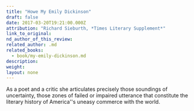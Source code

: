 ```yaml
---
title: "Howe My Emily Dickinson"
draft: false
date: 2017-03-20T19:21:00.000Z
attribution: "Richard Sieburth, *Times Literary Supplement*"
link_to_original:
nd_author_of_this_review:
related_author: .md
related_books:
  - book/my-emily-dickinson.md
description:
weight:
layout: none
---
```

As a poet and a critic she articulates precisely those soundings of uncertainty, those zones of failed or impaired utterance that constitute the literary history of America''s uneasy commerce with the world.

